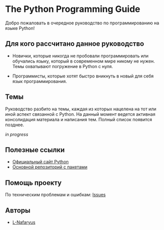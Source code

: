 ---
---
# The Python Programming Guide 

Добро пожаловать в очередное руководство по программированию на языке Python!

## Для кого рассчитано данное руководство

* Новички, которые никогда не пробовали программировать или обучались языку, который в современном мире никому не нужен. Темы охватывают погружение в Python с нуля.

* Программисты, которые хотят быстро вникнуть в новый для себя язык программирования.

## Темы

Руководство разбито на темы, каждая из которых нацелена на тот или иной аспект связанной с Python. На данный момент ведется активная консолидация материала и написания тем. Полный список появится позднее.

*in progress*

## Полезные ссылки

* [Официальный сайт Python](https://www.python.org/)
* [Основной репозиторий с пакетами](https://pypi.org)

## Помощь проекту

По техническим проблемам и ошибкам: [Issues](https://github.com/fzedu/python-edu/issues)

## Авторы 

* [L-Nafaryus](https://github.com/L-Nafaryus)
